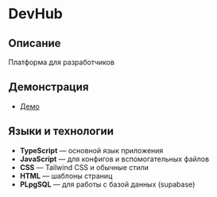 # DevHub

## Описание

Платформа для разработчиков

## Демонстрация

- [Демо](https://devhub-ten.vercel.app) 
## Языки и технологии

- **TypeScript** — основной язык приложения
- **JavaScript** — для конфигов и вспомогательных файлов
- **CSS** — Tailwind CSS и обычные стили
- **HTML** — шаблоны страниц
- **PLpgSQL** — для работы с базой данных (supabase)
  
